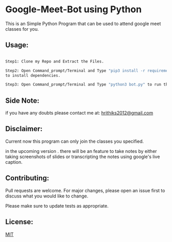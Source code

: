 # Google-Meet-Bot using Python

This is an Simple Python Program that can be used to attend google meet classes for you.


## Usage:

```bash

Step1: Clone my Repo and Extract the Files.

Step2: Open Command_prompt/Terminal and Type "pip3 install -r requirements.txt" 
to install dependencies.

Step3: Open Command_prompt/Terminal and Type "python3 bot.py" to run the script.

```


## Side Note:
if you have any doubts please contact me at: hrithiks2012@gmail.com

## Disclaimer:
Current now this program can only join the classes you specified.

in the upcoming version . there will be an feature to take notes by either taking screenshots of slides or transcripting the notes using google's live caption.

## Contributing:

Pull requests are welcome. For major changes, please open an issue first to discuss what you would like to change.

Please make sure to update tests as appropriate.

## License:
[MIT](https://choosealicense.com/licenses/mit/)
